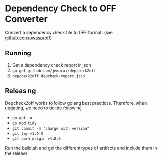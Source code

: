 # Dependency Check to OFF Converter

Convert a dependency check file to OFF format. (see [github.com/owasp/off](https://github.com/owasp/off))

## Running

1. Get a dependency check report in json
1. `go get github.com/jemurai/depcheck2off`
1. `depcheck2off depcheck-report.json`

## Releasing

Depcheck2off works to follow golang best practices.  Therefore, when updating, we need to do the following:

- `go get -u` 
- `go mod tidy`
- `git commit -m "change with version"`
- `git tag v1.0.6`
- `git push origin v1.0.6`

Run the build.sh and get the different types of artifacts and include them in the release.

